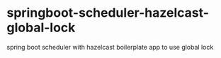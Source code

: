 # springboot-scheduler-hazelcast-global-lock
spring boot scheduler with hazelcast boilerplate app to use global lock
